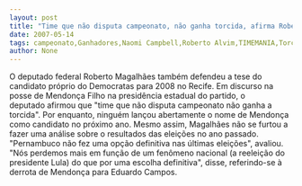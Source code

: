 ```yaml
---
layout: post
title: "Time que não disputa campeonato, não ganha torcida, afirma Roberto Magalhães"
date: 2007-05-14
tags: campeonato,Ganhadores,Naomi Campbell,Roberto Alvim,TIMEMANIA,Torcida Jovem,Vera Magalhães
author: None
---
```

O deputado federal Roberto Magalh&atilde;es&nbsp;tamb&eacute;m defendeu a tese do candidato&nbsp;pr&oacute;prio do Democratas para&nbsp;2008 no Recife.&nbsp;Em discurso&nbsp;na posse de Mendon&ccedil;a Filho na presid&ecirc;ncia estadual do partido,&nbsp;o deputado&nbsp;afirmou que &quot;time que n&atilde;o disputa campeonato n&atilde;o ganha a torcida&quot;.
Por enquanto, ningu&eacute;m&nbsp;lan&ccedil;ou abertamente o nome de Mendon&ccedil;a como&nbsp;candidato no pr&oacute;ximo ano. Mesmo assim, Magalh&atilde;es n&atilde;o se furtou a fazer uma an&aacute;lise sobre o resultados das elei&ccedil;&otilde;es no ano passado.
&quot;Pernambuco n&atilde;o fez uma op&ccedil;&atilde;o definitiva nas &uacute;ltimas elei&ccedil;&otilde;es&quot;, avaliou. &quot;N&oacute;s perdemos mais em fun&ccedil;&atilde;o de um fen&ocirc;meno nacional (a reelei&ccedil;&atilde;o do presidente Lula) do que por uma escolha definitiva&quot;, disse, referindo-se &agrave; derrota de Mendon&ccedil;a para Eduardo Campos. 